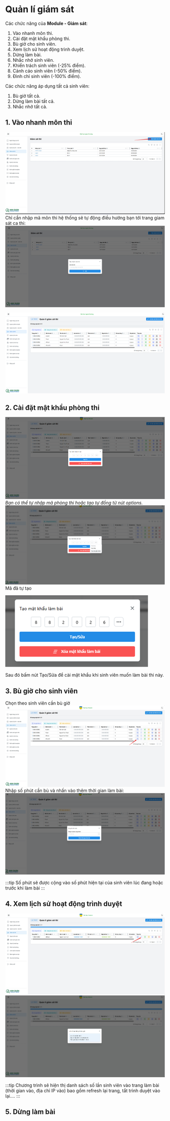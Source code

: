 # Quản lí giám sát

Các chức năng của **Module - Giám sát**:

1. Vào nhanh môn thi.
1. Cài đặt mật khẩu phòng thi.
1. Bù giờ cho sinh viên.
1. Xem lịch sử hoạt động trình duyệt.
1. Dừng làm bài.
1. Nhắc nhở sinh viên.
1. Khiển trách sinh viên (-25% điểm).
1. Cảnh cáo sinh viên (-50% điểm).
1. Đình chỉ sinh viên (-100% điểm).

Các chức năng áp dụng tất cả sinh viên:

1. Bù giờ tất cả.
1. Dừng làm bài tất cả.
1. Nhắc nhở tất cả.

## 1. Vào nhanh môn thi

![alt text](image.png)
Chỉ cần nhập mã môn thi hệ thống sẽ tự động điều hướng bạn tới trang giam sát ca thi:
![alt text](image-1.png)

![alt text](image-2.png)

## 2. Cài đặt mật khẩu phòng thi

![alt text](image-3.png)
_Bạn có thể tự nhập mã phòng thi hoặc tạo tự đồng từ nút options._
![alt text](image-4.png)
Mã đã tự tạo

![alt text](image-5.png)

Sau đó bấm nút Tạo/Sửa để cài mật khẩu khi sinh viên muốn làm bài thi này.

## 3. Bù giờ cho sinh viên

Chọn theo sinh viên cần bù giờ
![alt text](image-6.png)
Nhập số phút cần bù và nhấn vào thêm thời gian làm bài:
![alt text](image-7.png)

:::tip
Số phút sẽ được cộng vào số phút hiện tại của sinh viên lúc đang hoặc trước khi làm bài
:::

## 4. Xem lịch sử hoạt động trình duyệt

![alt text](image-8.png)
![alt text](image-9.png)

:::tip
Chương trình sẽ hiện thị danh sách số lần sinh viên vào trang làm bài (thời gian vào, địa chỉ IP vào) bao gồm refresh lại trang, tắt trình duyệt vào lại....
:::

## 5. Dừng làm bài
